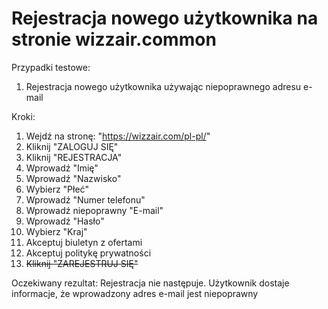 # Rejestracja nowego użytkownika na stronie wizzair.common

Przypadki testowe:
1. Rejestracja nowego użytkownika używając niepoprawnego adresu e-mail

Kroki:
  1. Wejdź na stronę: "https://wizzair.com/pl-pl/"
  2. Kliknij "ZALOGUJ SIĘ"
  3. Kliknij "REJESTRACJA"
  4. Wprowadź "Imię"
  5. Wprowadź "Nazwisko"
  6. Wybierz "Płeć"
  7. Wprowadź "Numer telefonu"
  8. Wprowadź niepoprawny "E-mail"
  9. Wprowadź "Hasło"
  10. Wybierz "Kraj"
  11. Akceptuj biuletyn z ofertami
  12. Akceptuj politykę prywatności
  13. ~~Kliknij "ZAREJESTRUJ SIĘ"~~

Oczekiwany rezultat:
Rejestracja nie następuje. Użytkownik dostaje informacje, że wprowadzony adres e-mail jest niepoprawny
